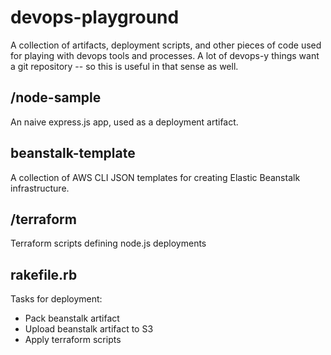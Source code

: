 # devops-playground

A collection of artifacts, deployment scripts, and other pieces of code used for playing with devops tools and processes. A lot of devops-y things want a git repository -- so this is useful in that sense as well. 

## /node-sample

An naive express.js app, used as a deployment artifact.

## beanstalk-template

A collection of AWS CLI JSON templates for creating Elastic Beanstalk infrastructure.

## /terraform

Terraform scripts defining node.js deployments

## rakefile.rb

Tasks for deployment:
- Pack beanstalk artifact
- Upload beanstalk artifact to S3
- Apply terraform scripts